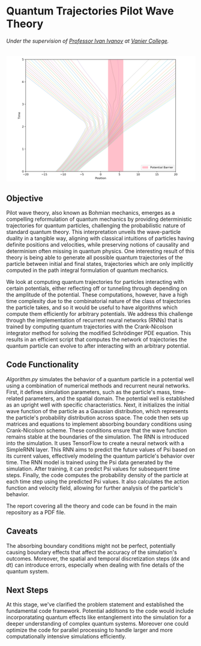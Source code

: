 # Quantum Trajectories Pilot Wave Theory
###### Under the supervision of [Professor Ivan Ivanov](https://euclid.vaniercollege.qc.ca/~iti/) at [Vanier College](https://www.vaniercollege.qc.ca/).

![alt text](https://github.com/IsolatedSingularity/Quantum-Trajectories/blob/main/Plots/RectangularPotentialWell.png)

## Objective

Pilot wave theory, also known as Bohmian mechanics, emerges as a compelling reformulation of quantum mechanics by providing deterministic trajectories for quantum particles, challenging the probabilistic nature of standard quantum theory. This interpretation unveils the wave-particle duality in a tangible way, aligning with classical intuitions of particles having definite positions and velocities, while preserving notions of causality and determinism often missing in quantum physics. One interesting result of this theory is being able to generate all possible quantum trajectories of the particle between initial and final states, trajectories which are only implicitly computed in the path integral formulation of quantum mechanics. 

We look at computing quantum trajectories for particles interacting with certain potentials, either reflecting off or tunneling through depending on the amplitude of the potential. These computations, however, have a high time complexity due to the combinatorial nature of the class of trajectories the particle takes, and so it would be useful to have algorithms which compute them efficiently for arbitrary potentials. We address this challenge through the implementation of recurrent neural networks (RNNs) that is trained by computing quantum trajectories with the Crank-Nicolson integrator method for solving the modified Schrödinger PDE equation. This results in an efficient script that computes the network of trajectories the quantum particle can evolve to after interacting with an arbitrary potential.

## Code Functionality

*Algorithm.py* simulates the behavior of a quantum particle in a potential well using a combination of numerical methods and recurrent neural networks. First, it defines simulation parameters, such as the particle's mass, time-related parameters, and the spatial domain. The potential well is established as an upright well with specific characteristics. Next, it initializes the initial wave function of the particle as a Gaussian distribution, which represents the particle's probability distribution across space. The code then sets up matrices and equations to implement absorbing boundary conditions using Crank-Nicolson scheme. These conditions ensure that the wave function remains stable at the boundaries of the simulation. The RNN is introduced into the simulation. It uses TensorFlow to create a neural network with a SimpleRNN layer. This RNN aims to predict the future values of Psi based on its current values, effectively modeling the quantum particle's behavior over time. The RNN model is trained using the Psi data generated by the simulation. After training, it can predict Psi values for subsequent time steps. Finally, the code computes the probability density of the particle at each time step using the predicted Psi values. It also calculates the action function and velocity field, allowing for further analysis of the particle's behavior.

The report covering all the theory and code can be found in the main repository as a PDF file.

## Caveats

The absorbing boundary conditions might not be perfect, potentially causing boundary effects that affect the accuracy of the simulation's outcomes. Moreover, the spatial and temporal discretization steps (dx and dt) can introduce errors, especially when dealing with fine details of the quantum system.

## Next Steps

At this stage, we've clarified the problem statement and established the fundamental code framework. Potential additions to the code would include incorporatating quantum effects like entanglement into the simulation for a deeper understanding of complex quantum systems. Moreover one could optimize the code for parallel processing to handle larger and more computationally intensive simulations efficiently.

